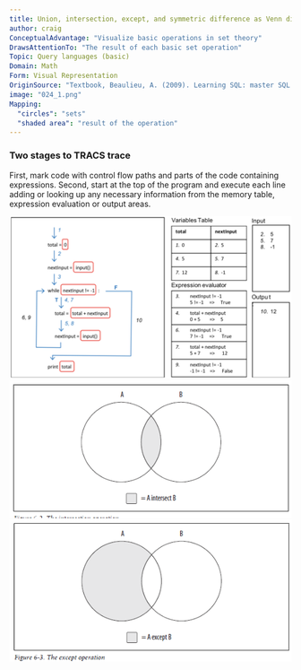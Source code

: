 ```yaml
---
title: Union, intersection, except, and symmetric difference as Venn diagrams
author: craig
ConceptualAdvantage: "Visualize basic operations in set theory"
DrawsAttentionTo: "The result of each basic set operation"
Topic: Query languages (basic)
Domain: Math
Form: Visual Representation
OriginSource: "Textbook, Beaulieu, A. (2009). Learning SQL: master SQL fundamentals. O'Reilly Media."
image: "024_1.png"
Mapping:
  "circles": "sets"
  "shaded area": "result of the operation"
---
```





### Two stages to TRACS trace

First, mark code with control flow paths and parts of the code containing expressions. Second, start at the top of the program and execute each line adding or looking up any necessary information from the memory table, expression evaluation or output areas.

<img src="/assets/images/nm/ControlFlowAsStructuredCodeAnnotations-full.png" class="ui fluid bordered image">

<img src="/assets/images/nm/024_2.png" class="ui fluid bordered image">
<img src="/assets/images/nm/024_3.png" class="ui fluid bordered image">
